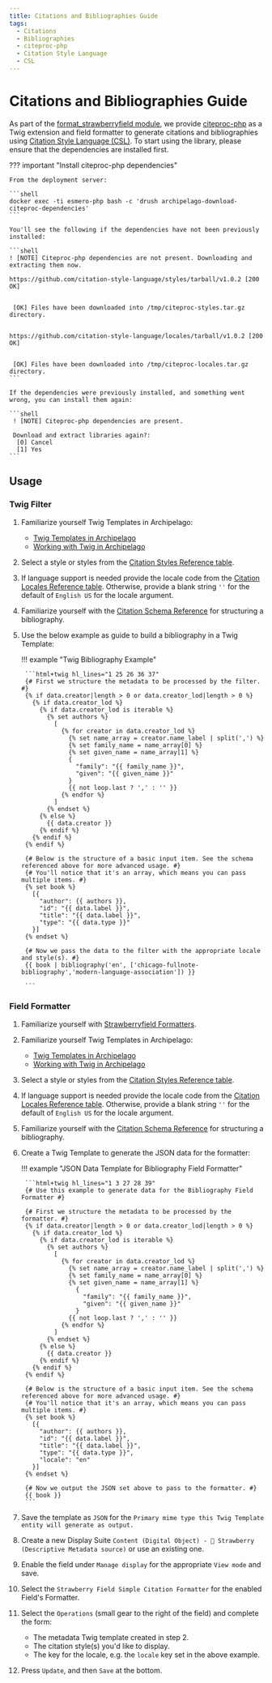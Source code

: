 ```yaml
---
title: Citations and Bibliographies Guide
tags:
  - Citations
  - Bibliographies
  - citeproc-php
  - Citation Style Language
  - CSL
---
```


# Citations and Bibliographies Guide

As part of the [format_strawberryfield module](https://github.com/esmero/format_strawberryfield), we provide [citeproc-php](https://github.com/seboettg/citeproc-php) as a Twig extension and field formatter to generate citations and bibliographies using [Citation Style Language (CSL)](http://citationstyles.org/). To start using the library, please ensure that the dependencies are installed first.

??? important "Install citeproc-php dependencies"

    From the deployment server:
    
    ```shell
    docker exec -ti esmero-php bash -c 'drush archipelago-download-citeproc-dependencies'
    ```
    
    You'll see the following if the dependencies have not been previously installed:
    
    ```shell
    ! [NOTE] Citeproc-php dependencies are not present. Downloading and extracting them now.
    
    https://github.com/citation-style-language/styles/tarball/v1.0.2 [200 OK]
    
                                                                                    
     [OK] Files have been downloaded into /tmp/citeproc-styles.tar.gz directory.    
                                                                                    
    
    https://github.com/citation-style-language/locales/tarball/v1.0.2 [200 OK]
    
                                                                                    
     [OK] Files have been downloaded into /tmp/citeproc-locales.tar.gz directory.   
    ```

    If the dependencies were previously installed, and something went wrong, you can install them again:
    
    ```shell
     ! [NOTE] Citeproc-php dependencies are present.                                
    
     Download and extract libraries again?:
      [0] Cancel
      [1] Yes
    ```

## Usage

### Twig Filter

1. Familiarize yourself Twig Templates in Archipelago:
    * [Twig Templates in Archipelago](metadatatwigs.md)
    * [Working with Twig in Archipelago](workingtwigs.md)
2. Select a style or styles from the [Citation Styles Reference table](citation_styles.md).
3. If language support is needed provide the locale code from the [Citation Locales Reference table](citation_locales.md). Otherwise, provide a blank string `''` for the default of `English US` for the locale argument.
4. Familiarize yourself with the [Citation Schema Reference](citation_schema.md) for structuring a bibliography.
3. Use the below example as guide to build a bibliography in a Twig Template:

    !!! example "Twig Bibliography Example"
 
        ```html+twig hl_lines="1 25 26 36 37"
        {# First we structure the metadata to be processed by the filter. #}
        {% if data.creator|length > 0 or data.creator_lod|length > 0 %}
          {% if data.creator_lod %}
            {% if data.creator_lod is iterable %}
              {% set authors %}
                [
       	          {% for creator in data.creator_lod %}
       	            {% set name_array = creator.name_label | split(',') %}
                    {% set family_name = name_array[0] %}
                    {% set given_name = name_array[1] %}
                    {
                      "family": "{{ family_name }}",
                      "given": "{{ given_name }}"
                    }
                    {{ not loop.last ? ',' : '' }}
       	          {% endfor %}
                ]
              {% endset %}
            {% else %}
       	      {{ data.creator }}
            {% endif %} 
          {% endif %}
        {% endif %}

        {# Below is the structure of a basic input item. See the schema referenced above for more advanced usage. #}
        {# You'll notice that it's an array, which means you can pass multiple items. #}
        {% set book %}
          [{
            "author": {{ authors }},
            "id": "{{ data.label }}",
            "title": "{{ data.label }}",
            "type": "{{ data.type }}"
          }]
        {% endset %}

        {# Now we pass the data to the filter with the appropriate locale and style(s). #}
        {{ book | bibliography('en', ['chicago-fullnote-bibliography','modern-language-association']) }}

        ```

### Field Formatter

1. Familiarize yourself with [Strawberryfield Formatters](strawberryfield-formatters.md).
1. Familiarize yourself Twig Templates in Archipelago:
    * [Twig Templates in Archipelago](metadatatwigs.md)
    * [Working with Twig in Archipelago](workingtwigs.md)
2. Select a style or styles from the [Citation Styles Reference table](citation_styles.md).
3. If language support is needed provide the locale code from the [Citation Locales Reference table](citation_locales.md). Otherwise, provide a blank string `''` for the default of `English US` for the locale argument.
4. Familiarize yourself with the [Citation Schema Reference](citation_schema.md) for structuring a bibliography.
2. Create a Twig Template to generate the JSON data for the formatter:

    !!! example "JSON Data Template for Bibliography Field Formatter"
 
        ```html+twig hl_lines="1 3 27 28 39"
        {# Use this example to generate data for the Bibliography Field Formatter #}

        {# First we structure the metadata to be processed by the formatter. #}
        {% if data.creator|length > 0 or data.creator_lod|length > 0 %}
       	  {% if data.creator_lod %}
       	    {% if data.creator_lod is iterable %}
              {% set authors %}
                [
       	          {% for creator in data.creator_lod %}
       	            {% set name_array = creator.name_label | split(',') %}
                    {% set family_name = name_array[0] %}
                    {% set given_name = name_array[1] %}
                      {
                        "family": "{{ family_name }}",
                        "given": "{{ given_name }}"
                      }
                    {{ not loop.last ? ',' : '' }}
       	          {% endfor %}
                ]
              {% endset %}
       	    {% else %}
       	      {{ data.creator }}
            {% endif %} 
       	  {% endif %}
        {% endif %}

        {# Below is the structure of a basic input item. See the schema referenced above for more advanced usage. #}
        {# You'll notice that it's an array, which means you can pass multiple items. #}
        {% set book %}
          [{
            "author": {{ authors }},
            "id": "{{ data.label }}",
            "title": "{{ data.label }}",
            "type": "{{ data.type }}",
            "locale": "en"
          }]
        {% endset %}

        {# Now we output the JSON set above to pass to the formatter. #}
        {{ book }}
        ```

4. Save the template as `JSON` for the `Primary mime type this Twig Template entity will generate as output.`
5. Create a new Display Suite `Content (Digital Object) - 🍓 Strawberry (Descriptive Metadata source)` or use an existing one.
6. Enable the field under `Manage display` for the appropriate `View mode` and save.
7. Select the `Strawberry Field Simple Citation Formatter` for the enabled Field's Formatter.
8. Select the `Operations` (small gear to the right of the field) and complete the form:
    * The metadata Twig template created in step 2.
    * The citation style(s) you'd like to display.
    * The key for the locale, e.g. the `locale` key set in the above example.
9. Press `Update`, and then `Save` at the bottom.
